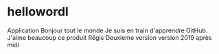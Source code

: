 # hellowordl
Application Bonjour tout le monde
Je suis en train d'apprendre GitHub. J'aime beaucoup ce produit
Régis
Deuxieme version
version 2019
après midi
